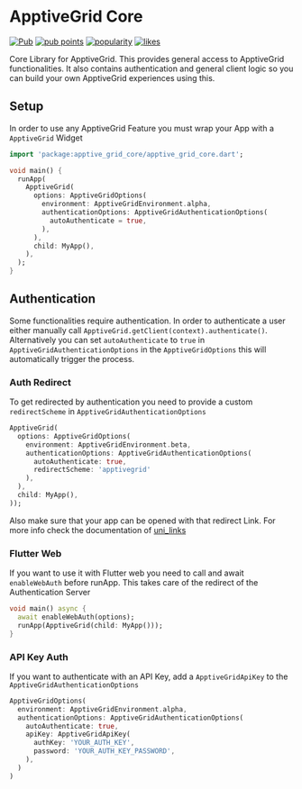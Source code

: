 # ApptiveGrid Core

[![Pub](https://img.shields.io/pub/v/apptive_grid_core.svg)](https://pub.dartlang.org/packages/apptive_grid_core)  [![pub points](https://img.shields.io/pub/points/apptive_grid_core?logo=dart)](https://pub.dev/packages/apptive_grid_core/score)  [![popularity](https://img.shields.io/pub/popularity/apptive_grid_core?logo=dart)](https://pub.dev/packages/apptive_grid_core/score)  [![likes](https://img.shields.io/pub/likes/apptive_grid_core?logo=dart)](https://pub.dev/packages/apptive_grid_core/score)

Core Library for ApptiveGrid. This provides general access to ApptiveGrid functionalities.
It also contains authentication and general client logic so you can build your own ApptiveGrid experiences using this.

## Setup
In order to use any ApptiveGrid Feature you must wrap your App with a `ApptiveGrid` Widget

```dart
import 'package:apptive_grid_core/apptive_grid_core.dart';

void main() {
  runApp(
    ApptiveGrid(
      options: ApptiveGridOptions(
        environment: ApptiveGridEnvironment.alpha,
        authenticationOptions: ApptiveGridAuthenticationOptions(
          autoAuthenticate = true,
        ),
      ),
      child: MyApp(),
    ),
  );
}
```

## Authentication
Some functionalities require authentication.
In order to authenticate a user either manually call `ApptiveGrid.getClient(context).authenticate()`.
Alternatively you can set `autoAuthenticate` to `true` in `ApptiveGridAuthenticationOptions` in the `ApptiveGridOptions` this will automatically trigger the process.
### Auth Redirect
To get redirected by authentication you need to provide a custom `redirectScheme` in `ApptiveGridAuthenticationOptions`
```dart
ApptiveGrid(
  options: ApptiveGridOptions(
    environment: ApptiveGridEnvironment.beta,
    authenticationOptions: ApptiveGridAuthenticationOptions(
      autoAuthenticate: true,
      redirectScheme: 'apptivegrid'
    ),
  ),
  child: MyApp(),
));
```
Also make sure that your app can be opened with that redirect Link. For more info check the documentation of [uni_links](https://pub.dev/packages/uni_links)
### Flutter Web
If you want to use it with Flutter web you need to call and await `enableWebAuth` before runApp. This takes care of the redirect of the Authentication Server

```dart
void main() async {
  await enableWebAuth(options);
  runApp(ApptiveGrid(child: MyApp()));
}
```

### API Key Auth
If you want to authenticate with an API Key, add a `ApptiveGridApiKey` to the `ApptiveGridAuthenticationOptions`
```dart
ApptiveGridOptions(
  environment: ApptiveGridEnvironment.alpha,
  authenticationOptions: ApptiveGridAuthenticationOptions(
    autoAuthenticate: true,
    apiKey: ApptiveGridApiKey(
      authKey: 'YOUR_AUTH_KEY',
      password: 'YOUR_AUTH_KEY_PASSWORD',
    ),
  )
)
```